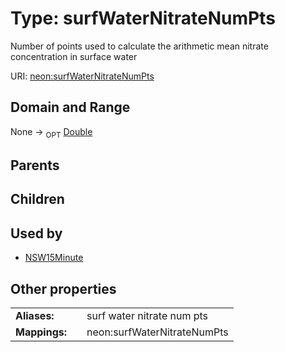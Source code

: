 
# Type: surfWaterNitrateNumPts


Number of points used to calculate the arithmetic mean nitrate concentration in surface water

URI: [neon:surfWaterNitrateNumPts](https://data.neonscience.org/surfWaterNitrateNumPts)


## Domain and Range

None ->  <sub>OPT</sub> [Double](types/Double.md)

## Parents


## Children


## Used by

 * [NSW15Minute](NSW15Minute.md)

## Other properties

|  |  |  |
| --- | --- | --- |
| **Aliases:** | | surf water nitrate num pts |
| **Mappings:** | | neon:surfWaterNitrateNumPts |

